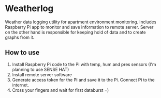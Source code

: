 # Weatherlog
Weather data logging utility for apartment environment monitoring. Includes Raspberry Pi app to monitor and save information to remote server. Server on the other hand is responsible for keeping hold of data and to create graphs from it. 

## How to use

1. Install Raspberry Pi code to the Pi with temp, hum and pres sensors (I'm planning to use SENSE HAT)
2. Install remote server software
3. Generate access token for the Pi and save it to the Pi. Connect Pi to the internet.
4. Cross your fingers and wait for first databurst =)

